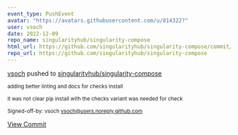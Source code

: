 ```yaml
---
event_type: PushEvent
avatar: "https://avatars.githubusercontent.com/u/814322?"
user: vsoch
date: 2022-12-09
repo_name: singularityhub/singularity-compose
html_url: https://github.com/singularityhub/singularity-compose/commit/635ef31f2951406925cc37d2100ae195c86c5444
repo_url: https://github.com/singularityhub/singularity-compose
---
```


<a href='https://github.com/vsoch' target='_blank'>vsoch</a> pushed to <a href='https://github.com/singularityhub/singularity-compose' target='_blank'>singularityhub/singularity-compose</a>

<small>adding better linting and docs for checks install

it was not clear pip install with the
checks variant was needed for check

Signed-off-by: vsoch <vsoch@users.noreply.github.com></small>

<a href='https://github.com/singularityhub/singularity-compose/commit/635ef31f2951406925cc37d2100ae195c86c5444' target='_blank'>View Commit</a>